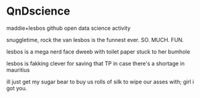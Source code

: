 # QnDscience
maddie+lesbos github open data science activity 

snuggletime, rock the van 
lesbos is the funnest ever. SO. MUCH. FUN.

lesbos is a mega nerd face dweeb with toilet paper stuck to her bumhole 

lesbos is fakking clever for saving that TP in case there's a shortage in mauritius

ill just get my sugar bear to buy us rolls of silk to wipe our asses with; girl i got you.